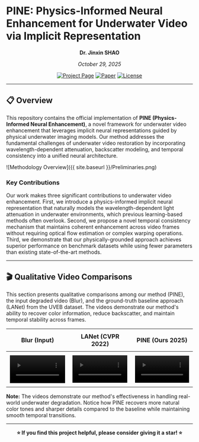 
# PINE: Physics-Informed Neural Enhancement for Underwater Video via Implicit Representation

<div align="center">

**Dr. Jinxin SHAO**

*October 29, 2025*

[![Project Page](https://img.shields.io/badge/Project-Page-blue)](https://jinxinshao.github.io/PINE/)
[![Paper](https://img.shields.io/badge/Paper-PDF-red)](https://drive.google.com/file/d/1o4hoxZ1zBW1VEYeTqmAIkhd5wECrUkYV/view?usp=drive_link)
[![License](https://img.shields.io/badge/License-MIT-green.svg)](LICENSE)

</div>

---

## 📋 Overview

This repository contains the official implementation of **PINE (Physics-Informed Neural Enhancement)**, a novel framework for underwater video enhancement that leverages implicit neural representations guided by physical underwater imaging models. Our method addresses the fundamental challenges of underwater video restoration by incorporating wavelength-dependent attenuation, backscatter modeling, and temporal consistency into a unified neural architecture.

![Methodology Overview]({{ site.baseurl }}/Preliminaries.png)

### Key Contributions

Our work makes three significant contributions to underwater video enhancement. First, we introduce a physics-informed implicit neural representation that naturally models the wavelength-dependent light attenuation in underwater environments, which previous learning-based methods often overlook. Second, we propose a novel temporal consistency mechanism that maintains coherent enhancement across video frames without requiring optical flow estimation or complex warping operations. Third, we demonstrate that our physically-grounded approach achieves superior performance on benchmark datasets while using fewer parameters than existing state-of-the-art methods.

---

## 🎬 Qualitative Video Comparisons

This section presents qualitative comparisons among our method (PINE), the input degraded video (Blur), and the ground-truth baseline approach (LANet) from the UVEB dataset. The videos demonstrate our method's ability to recover color information, reduce backscatter, and maintain temporal stability across frames.

<table align="center" style="width:100%; border-collapse: collapse;">
  <thead>
    <tr style="text-align: center;">
      <th style="padding: 10px;">Blur (Input)</th>
      <th style="padding: 10px;">LANet (CVPR 2022)</th>
      <th style="padding: 10px;">PINE (Ours 2025)</th>
    </tr>
  </thead>
  <tbody>
    <tr style="text-align: center;">
      <td style="padding: 10px;">
        <video autoplay loop muted playsinline preload="auto" width="100%" style="max-width: 400px;">
          <source src="https://jinxinshao.github.io/PINE/videos/cv_1000_blur.mp4" type="video/mp4">
          Your browser does not support the video tag.
        </video>
      </td>
      <td style="padding: 10px;">
        <video autoplay loop muted playsinline preload="auto" width="100%" style="max-width: 400px;">
          <source src="https://jinxinshao.github.io/PINE/videos/cv_1000_LANet.mp4" type="video/mp4">
          Your browser does not support the video tag.
        </video>
      </td>
      <td style="padding: 10px;">
        <video autoplay loop muted playsinline preload="auto" width="100%" style="max-width: 400px;">
          <source src="https://jinxinshao.github.io/PINE/videos/cv_1000_enhanced.mp4" type="video/mp4">
          Your browser does not support the video tag.
        </video>
      </td>
    </tr>
  </tbody>
</table>

**Note:** The videos demonstrate our method's effectiveness in handling real-world underwater degradation. Notice how PINE recovers more natural color tones and sharper details compared to the baseline while maintaining smooth temporal transitions.

---



<div align="center">

**⭐ If you find this project helpful, please consider giving it a star! ⭐**

</div>
